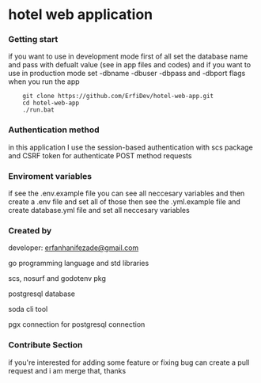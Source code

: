 # hotel web application

### Getting start

if you want to use in development mode
first of all set the database name and pass with defualt
value (see in app files and codes)
and if you want to use in production mode
set -dbname -dbuser -dbpass and -dbport flags when
you run the app

```
    git clone https://github.com/ErfiDev/hotel-web-app.git
    cd hotel-web-app
    ./run.bat
```

### Authentication method

in this application I use the session-based authentication
with scs package
and CSRF token for authenticate POST method requests

### Enviroment variables

if see the .env.example file you can see all neccesary variables and then create a .env file and set all of those
then see the .yml.example file and create database.yml file and set all neccesary variables

### Created by

developer: erfanhanifezade@gmail.com

<p>go programming language and std libraries</p>
<p>scs, nosurf and godotenv pkg</p>
<p>postgresql database</p>
<p>soda cli tool</p>
<p>pgx connection for postgresql connection</p>

### Contribute Section

if you're interested for adding some feature or fixing bug
can create a pull request and i am merge that, thanks
